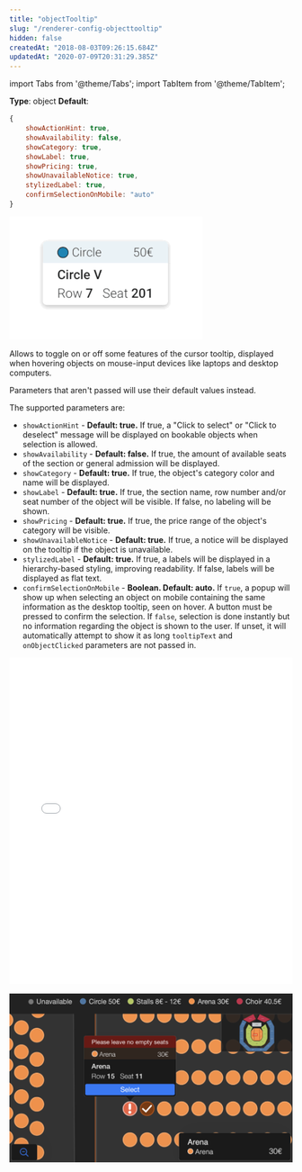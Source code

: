 ```yaml
---
title: "objectTooltip"
slug: "/renderer-config-objecttooltip"
hidden: false
createdAt: "2018-08-03T09:26:15.684Z"
updatedAt: "2020-07-09T20:31:29.385Z"
---
```


import Tabs from '@theme/Tabs';
import TabItem from '@theme/TabItem';

**Type**: object
**Default**:
```javascript
{
    showActionHint: true,
    showAvailability: false,
    showCategory: true,
    showLabel: true,
    showPricing: true,
    showUnavailableNotice: true,
    stylizedLabel: true,
    confirmSelectionOnMobile: "auto"
}
```


![tooltip-configurations.gif](/img/readme/tooltip-configurations.gif)

Allows to toggle on or off some features of the cursor tooltip, displayed when hovering objects on mouse-input devices like laptops and desktop computers.

Parameters that aren't passed will use their default values instead.

The supported parameters are:

- `showActionHint` - **Default: true.** If true, a "Click to select" or "Click to deselect" message will be displayed on bookable objects when selection is allowed.
- `showAvailability` - **Default: false.** If true, the amount of available seats of the section or general admission will be displayed.
- `showCategory` - **Default: true.** If true, the object's category color and name will be displayed.
- `showLabel` - **Default: true.** If true, the section name, row number and/or seat number of the object will be visible. If false, no labeling will be shown.
- `showPricing` - **Default: true.** If true, the price range of the object's category will be visible.
- `showUnavailableNotice` - **Default: true.** If true, a notice will be displayed on the tooltip if the object is unavailable.
- `stylizedLabel` - **Default: true.** If true, a labels will be displayed in a hierarchy-based styling, improving readability. If false, labels will be displayed as flat text.
- `confirmSelectionOnMobile` - **Boolean. Default: auto.** If `true`, a popup will show up when selecting an object on mobile containing the same information as the desktop tooltip, seen on hover. A button must be pressed to confirm the selection. If `false`, selection is done instantly but no information regarding the object is shown to the user. If unset, it will automatically attempt to show it as long `tooltipText` and `onObjectClicked` parameters are not passed in.

<iframe width="100%" height="580" src="//jsfiddle.net/seatsio/kt2xuf5m/embedded/js,html,result/" allowfullscreen="allowfullscreen" frameborder="0"></iframe>



![Screen Shot 2018-11-28 at 11.05.41 AM.png](/img/readme/Screen-Shot-2018-11-28-at-11.05.41-AM.png)

